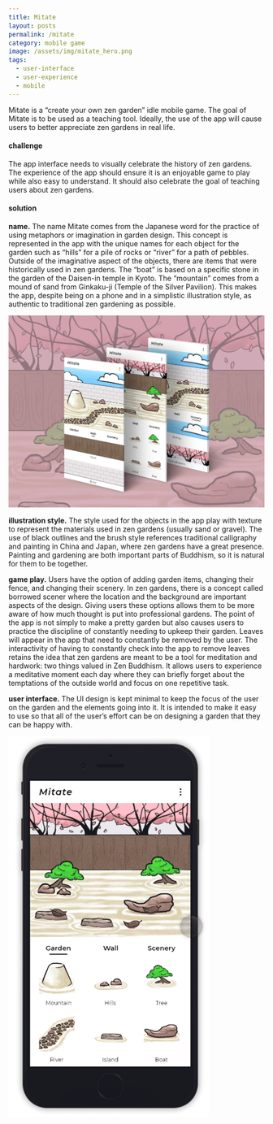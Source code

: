 ```yaml
---
title: Mitate
layout: posts
permalink: /mitate
category: mobile game
image: /assets/img/mitate_hero.png
tags:
  - user-interface
  - user-experience
  - mobile
---
```


Mitate is a “create your own zen garden” idle mobile game. The goal of Mitate is to be used as a teaching tool. Ideally, the use of the app will cause users to better appreciate zen gardens in real life.

#### challenge

The app interface needs to visually celebrate the history of zen gardens. The experience of the app should ensure it is an enjoyable game to play while also easy to understand. It should also celebrate the goal of teaching users about zen gardens.

#### solution

**name.** The name Mitate comes from the Japanese word for the practice of using metaphors or imagination in garden design. This concept is represented in the app with the unique names for each object for the garden such as “hills” for a pile of rocks or “river” for a path of pebbles. Outside of the imaginative aspect of the objects, there are items that were historically used in zen gardens. The “boat” is based on a specific stone in the garden of the Daisen-in temple in Kyoto. The “mountain” comes from a mound of sand from Ginkaku-ji (Temple of the Silver Pavilion). This makes the app, despite being on a phone and in a simplistic illustration style, as authentic to traditional zen gardening as possible.

![](/assets/img/mitate_screens.png)

**illustration style.** The style used for the objects in the app play with texture to represent the materials used in zen gardens (usually sand or gravel). The use of black outlines and the brush style references traditional calligraphy and painting in China and Japan, where zen gardens have a great presence. Painting and gardening are both important parts of Buddhism, so it is natural for them to be together.

**game play.** Users have the option of adding garden items, changing their fence, and changing their scenery. In zen gardens, there is a concept called borrowed scener where the location and the background are important aspects of the design. Giving users these options allows them to be more aware of how much thought is put into professional gardens.
The point of the app is not simply to make a pretty garden but also causes users to practice the discipline of constantly needing to upkeep their garden. Leaves will appear in the app that need to constantly be removed by the user. The interactivity of having to constantly check into the app to remove leaves retains the idea that zen gardens are meant to be a tool for meditation and hardwork: two things valued in Zen Buddhism. It allows users to experience a meditative moment each day where they can briefly forget about the temptations of the outside world and focus on one repetitive task.

**user interface.** The UI design is kept minimal to keep the focus of the user on the garden and the elements going into it. It is intended to make it easy to use so that all of the user’s effort can be on designing a garden that they can be happy with.

![](/assets/img/mitate_gif.gif)

